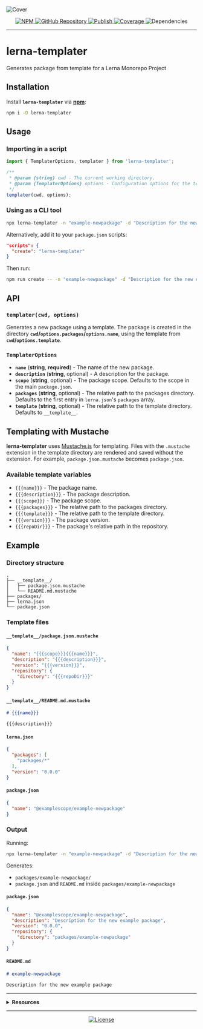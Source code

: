 <img src="https://repository-images.githubusercontent.com/421865817/93b5b25d-bf76-4a47-b04e-be734716c56d" alt="Cover" />

<p align="center">
  <a href="https://npmjs.com/package/lerna-templater/" target="_blank">
    <img src="https://img.shields.io/npm/v/lerna-templater.svg" alt="NPM" />
  </a>

  <a href="https://github.com/rdarida/lerna-templater" target="_blank">
    <img src="https://img.shields.io/badge/-repository-222222?style=flat&logo=github" alt="GitHub Repository" />
  </a>

  <a href="https://github.com/rdarida/lerna-templater/actions/workflows/publish.yml" target="_blank" alt="GitHub Actions">
    <img src="https://github.com/rdarida/lerna-templater/actions/workflows/publish.yml/badge.svg" alt="Publish" />
  </a>

  <a href="https://sonarcloud.io/dashboard?id=rdarida_lerna-templater" target="_blank">
    <img src="https://sonarcloud.io/api/project_badges/measure?project=rdarida_lerna-templater&metric=coverage" alt="Coverage" />
  </a>

  <img src="https://img.shields.io/librariesio/release/npm/lerna-templater" alt="Dependencies" />
</p>
<hr>

# lerna-templater
Generates package from template for a Lerna Monorepo Project

## Installation
Install **`lerna-templater`** via **[npm](https://npmjs.org/package/lerna-templater)**:

```sh
npm i -D lerna-templater
```

## Usage
### Importing in a script
```ts
import { TemplaterOptions, templater } from 'lerna-templater';

/**
 * @param {string} cwd - The current working directory.
 * @param {TemplaterOptions} options - Configuration options for the templater.
 */
templater(cwd, options);
```

### Using as a CLI tool
```sh
npx lerna-templater -n "example-newpackage" -d "Description for the new example package"
```

Alternatively, add it to your `package.json` scripts:
```json
"scripts": {
  "create": "lerna-templater"
}
```

Then run:
```sh
npm run create -- -n "example-newpackage" -d "Description for the new example package"
```

## API
### `templater(cwd, options)`
Generates a new package using a template. The package is created in the directory **`cwd`/`options.packages`/`options.name`**, using the template from **`cwd`/`options.template`**.

### `TemplaterOptions`
- **`name`** (**string**, **required**) - The name of the new package.
- **`description`** (**string**, optional) - A description for the package.
- **`scope`** (**string**, optional) - The package scope. Defaults to the scope in the main `package.json`.
- **`packages`** (**string**, optional) - The relative path to the packages directory. Defaults to the first entry in `lerna.json`'s `packages` array.
- **`template`** (**string**, optional) - The relative path to the template directory. Defaults to `__template__`.

## Templating with Mustache
**lerna-templater** uses [Mustache.js](https://npmjs.org/package/mustache) for templating. Files with the `.mustache` extension in the template directory are rendered and saved without the extension. For example, `package.json.mustache` becomes `package.json`.

### Available template variables
- `{{{name}}}` - The package name.
- `{{{description}}}` - The package description.
- `{{{scope}}}` - The package scope.
- `{{{packages}}}` - The relative path to the packages directory.
- `{{{template}}}` - The relative path to the template directory.
- `{{{version}}}` - The package version.
- `{{{repoDir}}}` - The package's relative path in the repository.

## Example
### Directory structure
```
.
├── __template__/
│   ├── package.json.mustache
│   └── README.md.mustache
├── packages/
├── lerna.json
└── package.json
```

### Template files
#### `__template__/package.json.mustache`
```json
{
  "name": "{{{scope}}}{{{name}}}",
  "description": "{{{description}}}",
  "version": "{{{version}}}",
  "repository": {
    "directory": "{{{repoDir}}}"
  }
}
```

#### `__template__/README.md.mustache`
```md
# {{{name}}}

{{{description}}}
```

#### `lerna.json`
```json
{
  "packages": [
    "packages/*"
  ],
  "version": "0.0.0"
}
```

#### `package.json`
```json
{
  "name": "@examplescope/example-newpackage"
}
```

### Output
Running:
```sh
npx lerna-templater -n "example-newpackage" -d "Description for the new example package" -s "@examplescope"
```
Generates:
- `packages/example-newpackage/`
- `package.json` and `README.md` inside `packages/example-newpackage`

#### `package.json`
```json
{
  "name": "@examplescope/example-newpackage",
  "description": "Description for the new example package",
  "version": "0.0.0",
  "repository": {
    "directory": "packages/example-newpackage"
  }
}
```

#### `README.md`
```md
# example-newpackage

Description for the new example package
```

<hr>

<details>
  <summary>
    <strong>Resources</strong>
  </summary>

- [Documentation](https://rdarida.github.io/lerna-templater/)
</details>
<hr>

<p align="center">
  <a href="LICENSE" target="_blank">
    <img src="https://img.shields.io/badge/license-MIT-green" alt="License" />
  </a>
</p>
